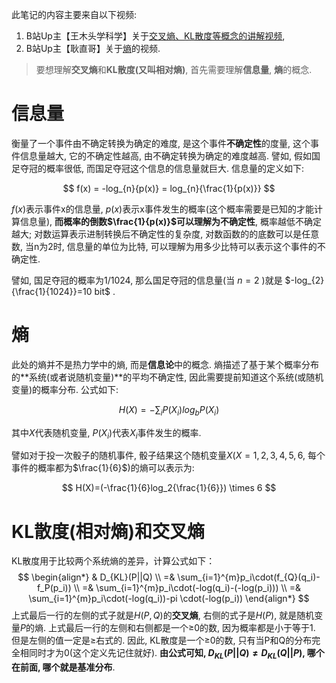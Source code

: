 此笔记的内容主要来自以下视频:
1. B站Up主【王木头学科学】关于[交叉熵、KL散度等概念的讲解视频](https://www.bilibili.com/video/BV15V411W7VB/?spm_id_from=333.1007.top_right_bar_window_history.content.click&vd_source=f042d191625f00d83c498fe925998398), 
2. B站Up主【耿直哥】关于[熵](https://www.bilibili.com/video/BV1jk4y1N7W3/?spm_id_from=333.788.top_right_bar_window_history.content.click&vd_source=f042d191625f00d83c498fe925998398)的视频.

> 要想理解**交叉熵**和**KL散度(又叫相对熵)**, 首先需要理解**信息量**, **熵**的概念. 

# 信息量
衡量了一个事件由不确定转换为确定的难度, 是这个事件**不确定性**的度量, 这个事件信息量越大, 它的不确定性越高, 由不确定转换为确定的难度越高. 譬如, 假如国足夺冠的概率很低, 而国足夺冠这个信息的信息量就巨大. 信息量的定义如下:

$$
f(x) = -log_{n}{p(x)} = log_{n}{\frac{1}{p(x)}}
$$

$f(x)$表示事件x的信息量, $p(x)$表示x事件发生的概率(这个概率需要是已知的才能计算信息量), **而概率的倒数$\frac{1}{p(x)}$可以理解为不确定性**, 概率越低不确定越大; 对数运算表示进制转换后不确定性的复杂度, 对数函数的的底数可以是任意数, 当n为2时, 信息量的单位为比特, 可以理解为用多少比特可以表示这个事件的不确定性. 

譬如, 国足夺冠的概率为1/1024, 那么国足夺冠的信息量(当 $n=2$ )就是 $-log_{2}{\frac{1}{1024}}=10 bit$ .

# 熵
此处的熵并不是热力学中的熵, 而是**信息论**中的概念. 熵描述了基于某个概率分布的**系统(或者说随机变量)**的平均不确定性, 因此需要提前知道这个系统(或随机变量)的概率分布. 公式如下:

$$
H(X)=-\sum_{i}{P(X_i)}log_b{P(X_i)}
$$

其中$X$代表随机变量, $P(X_i)$代表$X_i$事件发生的概率.

譬如对于投一次骰子的随机事件, 骰子结果这个随机变量$X$($X=1,2,3,4,5,6$, 每个事件的概率都为$\frac{1}{6}$)的熵可以表示为:

$$
H(X)=(-\frac{1}{6}log_2{\frac{1}{6}}) \times 6
$$

# KL散度(相对熵)和交叉熵
KL散度用于比较两个系统熵的差异，计算公式如下：
$$
\begin{align*}
& D_{KL}(P||Q) \\
=& \sum_{i=1}^{m}p_i\cdot(f_{Q}(q_i)-f_P(p_i)) \\
=& \sum_{i=1}^{m}p_i\cdot(-log(q_i)-(-log(p_i))) \\
=& \sum_{i=1}^{m}p_i\cdot(-log(q_i))-pi \cdot(-log(p_i)) 
\end{align*}
$$
上式最后一行的左侧的式子就是$H(P, Q)$的**交叉熵**, 右侧的式子是$H(P)$, 就是随机变量$P$的熵.
上式最后一行的左侧和右侧都是一个≥0的数, 因为概率都是小于等于1. 但是左侧的值一定是≥右式的. 因此, KL散度是一个≥0的数, 只有当P和Q的分布完全相同时才为0(这个定义先记住就好).
**由公式可知, $D_{KL}(P||Q)\not ={D_{KL}(Q||P)}$, 哪个在前面, 哪个就是基准分布**.